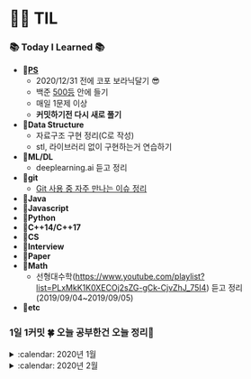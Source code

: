 # :woman_technologist: TIL
### :books: Today I Learned :books:
* **:file_folder:[PS](https://github.com/sooooojinlee/TIL/tree/master/PS)**
  * 2020/12/31 전에 코포 보라닉달기 :sunglasses:
  * 백준 [500등](https://www.acmicpc.net/user/jaq0424) 안에 들기
  * 매일 1문제 이상
  * **커밋하기전 다시 새로 풀기**
* **:file_folder:Data Structure**
  * 자료구조 구현 정리(C로 작성)
  * stl, 라이브러리 없이 구현하는거 연습하기
* **:file_folder:ML/DL**
  * deeplearning.ai 듣고 정리
* **:file_folder:git**
  * [Git 사용 중 자주 만나는 이슈 정리](https://parksb.github.io/article/28.html)
* **:file_folder:Java**
* **:file_folder:Javascript**
* **:file_folder:Python**
* **:file_folder:C++14/C++17**
* **:file_folder:CS**
* **:file_folder:Interview**
* **:file_folder:Paper**
* **:file_folder:Math**
  * 선형대수학(https://www.youtube.com/playlist?list=PLxMkK1K0XECOj2sZG-gCk-CjvZhJ_75I4) 듣고 정리(2019/09/04~2019/09/05)
* **:file_folder:etc**

### 1일 1커밋 :four_leaf_clover: 오늘 공부한건 오늘 정리:pencil:
<details>
 <summary> :calendar: 2020년 1월</summary>
<div markdown="1">
 
##### 200127 월
* 16924 십자가 찾기 다시 풂
##### 200128 화
* 16922 로마 숫자 만들기 다시 풂
* 16988 Baaaaaaaaaduk2 (Easy) 맞왜틀..
##### 200129 수
* 17070 파이프 옮기기, 15686 치킨배달, 16637 괄호 추가하기 다시 풂
* 1413 제 1종 스털링 수...? :thinking:
##### 200130 목
* 17406 배열 돌리기4
  * algorithm 헤더에 rotate 같은 것도 있던데... 
  for문으로 삽질안하고  
  ```rotate(group.rbegin(), group.rbegin()+1, group.rend())```  
  같은 방법도 있음...:innocent:
  * 기출 중에 톱니바퀴랑 비슷한 듯
  * algorithm, tuple 헤더 없이 하는 ps 머리에 쥐난다 :woman_facepalming:
* 15684 사다리 조작 다시 풂
* 16968 차량 번호판
##### 200131 금
* PPHUB 예쁘다.. 위젯에 잔디밭 깔리는거:relaxed:
</div>
</details>
<details>
 <summary> :calendar: 2020년 2월</summary>
<div markdown="1">
 
##### 200202 일
* 16917 양념 반 후라이드 반
* 16937 두 스티커
* 16988 Baaaaaaaaaduk2 (Easy)
* 16945 매직 스퀘어로 변경하기
* 크기 N * N 행렬 A의 B제곱 -> 시간복잡도 O(N^3logB)
* int 범위를 초과하는 피보나치 수 -> 피사노 주기
  * 피보나치 수를 k로 나눈 나머지는 주기를 갖는다
  * But, N번 째 피보나치 수 (N <= 1000000000000000) k가 매우 클 때 (k = 1000000007) 행렬 제곱 이용 
  
##### 200203 월
* 15683 다시 풂
* 16956 늑대와 양 
  * 울타리를 최소로 치는 문제가 아님 -> 인접한 칸에 늑대만 없으면 빈칸에 울타리를 전부 쳐 버리면 됨
* 16938 캠프준비
  * 문제를 선택하거나 안하거나 -> 재귀 or 비트마스크로 풀기
* 17085 십자가 2개 놓기
  * 첫번째 십자가를 놓고 두번째 십자가를 놓는데 첫번째 십자가를 다시 십자가를 놓을 수 있는 칸으로 바꾸는 과정 주의하기
  
##### 200204 화
* 16932 모양 만들기
  * N * M인 모든 칸에서 BFS를 수행하는데 걸리는 시간 복잡도 O(NMNM) -> 1<=N, M <=1000 이므로 O(1000^4)
  * 모든 칸을 1로 바꿔가면서 BFS를 할 수 없다
* 17086 아기 상어 2

##### 200205 수
* 4991 로봇 청소기
* 2003 수들의 합 2
  * O(N^3) -> i를 정하고 j를 정함  
  ```
  for(int i=0; i<n; i++) {
    for(int j=i; j<n; j++) {
      int sum=0;
      for(int k=i; k<=j; k++) {
       sum+=a[k];
      }
    }
  }
  ```
  * O(N^2) -> 각각의 i에 대해서 누적
  ```
  for(int i=0; i<n; i++) {
   int sum=0;
   for(int j=i; j<n; j++) {
    sum+=a[j];
   }
  }
  ```
  * O(N) -> 투 포인터
* 16948 데스 나이트

##### 200206 목
* 2151 거울 설치
* 2234 성곽
* 17089 세 친구

##### 200207 금
* 2206 벽 부수고 이동하기
  * 벽을 한번만 부수는 최소 이동 거리
* 14442 벽 부수고 이동하기 2
  * 벽을 k번까지 부술 수 있는 최소 이동 거리
* 16933 벽 부수고 이동하기 3
  * 맞왜틀:thinking: 계속 다시 풀어보기..
* 16942 벽 부수고 이동하기 4
  * 벽을 부쉈을 때 벽을 부순 칸에서 이동할 수 있는 칸의 개수 구하기
  * 16932 모양 만들기랑 출력형식만 다른 문제
* 16928 뱀과 사다리 게임
  * 다음 방문할 칸을 정하는 배열이름을 next로 했을 때 왜 next가 모호합니다라는 오류 발생하는지..:thinking:
* 16638 괄호 추가하기 2
  * 파이썬은 c++로 짠 120줄 짜리 코드를 30줄도 안되게 만들어 버린다:rofl:
  * ```eval()``` 함수는 string expression을 그대로 실행시켜 준다.
  * 단 표현식을 그대로 실행시키는 것이기 때문에 command injection flaws를 그대로 노출시킬 수 있는 위험성이 있다고함 -> 시스템 명령어를 그대로 실행시킬 수 있기 때문에 
  * ```literal_eval()``` 이라는 것도 있음. ```eval()``` 보다 안전하나 사용이 제한적임
  
##### 2002208 토
* 17141 연구소 2
* 17142 연구소 3
* 17088 등차수열 변환
</div>
</details>
